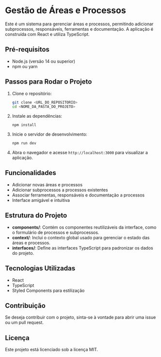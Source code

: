 # Gestão de Áreas e Processos

Este é um sistema para gerenciar áreas e processos, permitindo adicionar subprocessos, responsáveis, ferramentas e documentação. A aplicação é construída com React e utiliza TypeScript.

## Pré-requisitos

- Node.js (versão 14 ou superior)
- npm ou yarn

## Passos para Rodar o Projeto

1. Clone o repositório:

    ```bash
    git clone <URL_DO_REPOSITORIO>
    cd <NOME_DA_PASTA_DO_PROJETO>
    ```

2. Instale as dependências:

    ```bash
    npm install
    ```

3. Inicie o servidor de desenvolvimento:

    ```bash
    npm run dev
    ```

4. Abra o navegador e acesse `http://localhost:3000` para visualizar a aplicação.

## Funcionalidades

- Adicionar novas áreas e processos
- Adicionar subprocessos a processos existentes
- Associar ferramentas, responsáveis e documentação a processos
- Interface amigável e intuitiva

## Estrutura do Projeto

- **components/**: Contém os componentes reutilizáveis da interface, como o formulário de processos e subprocessos.
- **context/**: Inclui o contexto global usado para gerenciar o estado das áreas e processos.
- **interfaces/**: Define as interfaces TypeScript para padronizar os dados do projeto.

## Tecnologias Utilizadas

- React
- TypeScript
- Styled Components para estilização

## Contribuição

Se deseja contribuir com o projeto, sinta-se à vontade para abrir uma issue ou um pull request.

## Licença

Este projeto está licenciado sob a licença MIT.

